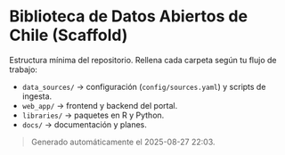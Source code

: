 # Biblioteca de Datos Abiertos de Chile (Scaffold)

Estructura mínima del repositorio. Rellena cada carpeta según tu flujo de trabajo:

- `data_sources/` → configuración (`config/sources.yaml`) y scripts de ingesta.
- `web_app/` → frontend y backend del portal.
- `libraries/` → paquetes en R y Python.
- `docs/` → documentación y planes.

> Generado automáticamente el 2025-08-27 22:03.
